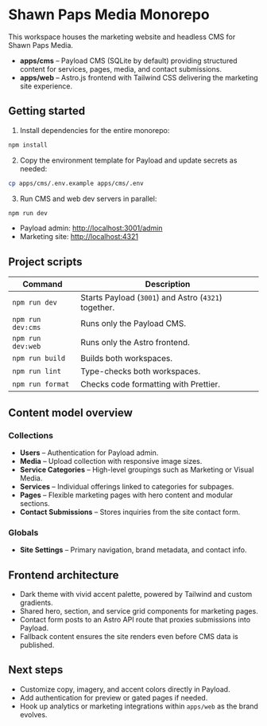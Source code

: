 # Shawn Paps Media Monorepo

This workspace houses the marketing website and headless CMS for Shawn Paps Media.

- **apps/cms** – Payload CMS (SQLite by default) providing structured content for services, pages, media, and contact submissions.
- **apps/web** – Astro.js frontend with Tailwind CSS delivering the marketing site experience.

## Getting started

1. Install dependencies for the entire monorepo:

```bash
npm install
```

2. Copy the environment template for Payload and update secrets as needed:

```bash
cp apps/cms/.env.example apps/cms/.env
```

3. Run CMS and web dev servers in parallel:

```bash
npm run dev
```

- Payload admin: <http://localhost:3001/admin>
- Marketing site: <http://localhost:4321>

## Project scripts

| Command           | Description                                          |
| ----------------- | ---------------------------------------------------- |
| `npm run dev`     | Starts Payload (`3001`) and Astro (`4321`) together. |
| `npm run dev:cms` | Runs only the Payload CMS.                           |
| `npm run dev:web` | Runs only the Astro frontend.                        |
| `npm run build`   | Builds both workspaces.                              |
| `npm run lint`    | Type-checks both workspaces.                         |
| `npm run format`  | Checks code formatting with Prettier.                |

## Content model overview

### Collections

- **Users** – Authentication for Payload admin.
- **Media** – Upload collection with responsive image sizes.
- **Service Categories** – High-level groupings such as Marketing or Visual Media.
- **Services** – Individual offerings linked to categories for subpages.
- **Pages** – Flexible marketing pages with hero content and modular sections.
- **Contact Submissions** – Stores inquiries from the site contact form.

### Globals

- **Site Settings** – Primary navigation, brand metadata, and contact info.

## Frontend architecture

- Dark theme with vivid accent palette, powered by Tailwind and custom gradients.
- Shared hero, section, and service grid components for marketing pages.
- Contact form posts to an Astro API route that proxies submissions into Payload.
- Fallback content ensures the site renders even before CMS data is published.

## Next steps

- Customize copy, imagery, and accent colors directly in Payload.
- Add authentication for preview or gated pages if needed.
- Hook up analytics or marketing integrations within `apps/web` as the brand evolves.
